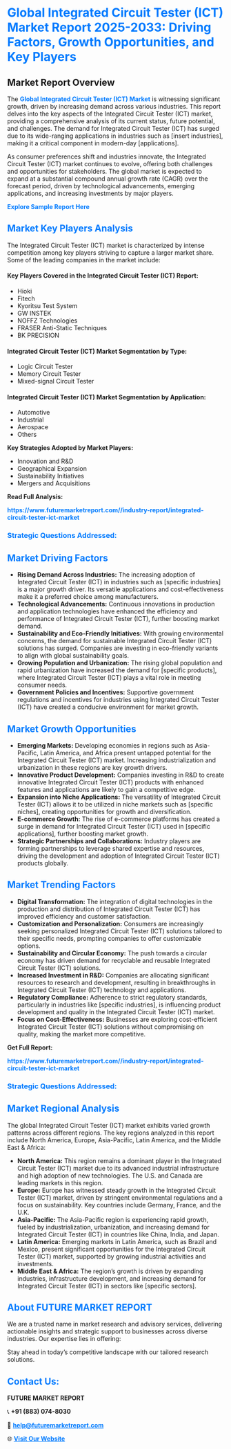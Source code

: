 <h1 style="color: #007BFF;">Global Integrated Circuit Tester (ICT) Market Report 2025-2033: Driving Factors, Growth Opportunities, and Key Players</h1>

<section id="overview">
<h2>Market Report Overview</h2>
<p>The <a href="https://www.futuremarketreport.com//industry-report/integrated-circuit-tester-ict-market" style="color: #007BFF; text-decoration: none;"><strong>Global Integrated Circuit Tester (ICT) Market</strong></a> is witnessing significant growth, driven by increasing demand across various industries. This report delves into the key aspects of the Integrated Circuit Tester (ICT) market, providing a comprehensive analysis of its current status, future potential, and challenges. The demand for Integrated Circuit Tester (ICT) has surged due to its wide-ranging applications in industries such as [insert industries], making it a critical component in modern-day [applications].</p>
<p>As consumer preferences shift and industries innovate, the Integrated Circuit Tester (ICT) market continues to evolve, offering both challenges and opportunities for stakeholders. The global market is expected to expand at a substantial compound annual growth rate (CAGR) over the forecast period, driven by technological advancements, emerging applications, and increasing investments by major players.</p>
</section>

<section id="overview">
<p><a href="https://www.futuremarketreport.com//request-sample/reportId=75249" style="color: #007BFF; text-decoration: none;"><strong>Explore Sample Report Here</strong></a></p>
</section>

<section id="key-players">
<h2 style="color: #007BFF;">Market Key Players Analysis</h2>
<p>The Integrated Circuit Tester (ICT) market is characterized by intense competition among key players striving to capture a larger market share. Some of the leading companies in the market include:</p>
<h4>Key Players Covered in the Integrated Circuit Tester (ICT) Report:</h4>
<ul><li>Hioki</li><li>Fitech</li><li>Kyoritsu Test System</li><li>GW INSTEK</li><li>NOFFZ Technologies</li><li>FRASER Anti-Static Techniques</li><li>BK PRECISION</li></ul>
<h4>Integrated Circuit Tester (ICT) Market Segmentation by Type:</h4>
<ul><li>Logic Circuit Tester</li><li>Memory Circuit Tester</li><li>Mixed-signal Circuit Tester</li></ul>

<h4>Integrated Circuit Tester (ICT) Market Segmentation by Application:</h4>
<ul><li>Automotive</li><li>Industrial</li><li>Aerospace</li><li>Others</li></ul>
<p><strong>Key Strategies Adopted by Market Players:</strong></p>
<ul>
<li>Innovation and R&D</li>
<li>Geographical Expansion</li>
<li>Sustainability Initiatives</li>
<li>Mergers and Acquisitions</li>
</ul>
</section>

<section>
<p><strong>Read Full Analysis: </strong></p><a href="https://www.futuremarketreport.com//industry-report/integrated-circuit-tester-ict-market" style="color: #007BFF; text-decoration: none;"><strong>https://www.futuremarketreport.com//industry-report/integrated-circuit-tester-ict-market</strong></a>
<h3 style="color: #007BFF;">Strategic Questions Addressed:</h3>
</section>

<section id="driving-factors">
<h2 style="color: #007BFF;">Market Driving Factors</h2>
<ul>
<li><strong>Rising Demand Across Industries:</strong> The increasing adoption of Integrated Circuit Tester (ICT) in industries such as [specific industries] is a major growth driver. Its versatile applications and cost-effectiveness make it a preferred choice among manufacturers.</li>
<li><strong>Technological Advancements:</strong> Continuous innovations in production and application technologies have enhanced the efficiency and performance of Integrated Circuit Tester (ICT), further boosting market demand.</li>
<li><strong>Sustainability and Eco-Friendly Initiatives:</strong> With growing environmental concerns, the demand for sustainable Integrated Circuit Tester (ICT) solutions has surged. Companies are investing in eco-friendly variants to align with global sustainability goals.</li>
<li><strong>Growing Population and Urbanization:</strong> The rising global population and rapid urbanization have increased the demand for [specific products], where Integrated Circuit Tester (ICT) plays a vital role in meeting consumer needs.</li>
<li><strong>Government Policies and Incentives:</strong> Supportive government regulations and incentives for industries using Integrated Circuit Tester (ICT) have created a conducive environment for market growth.</li>
</ul>
</section>

<section id="growth-opportunities">
<h2 style="color: #007BFF;">Market Growth Opportunities</h2>
<ul>
<li><strong>Emerging Markets:</strong> Developing economies in regions such as Asia-Pacific, Latin America, and Africa present untapped potential for the Integrated Circuit Tester (ICT) market. Increasing industrialization and urbanization in these regions are key growth drivers.</li>
<li><strong>Innovative Product Development:</strong> Companies investing in R&D to create innovative Integrated Circuit Tester (ICT) products with enhanced features and applications are likely to gain a competitive edge.</li>
<li><strong>Expansion into Niche Applications:</strong> The versatility of Integrated Circuit Tester (ICT) allows it to be utilized in niche markets such as [specific niches], creating opportunities for growth and diversification.</li>
<li><strong>E-commerce Growth:</strong> The rise of e-commerce platforms has created a surge in demand for Integrated Circuit Tester (ICT) used in [specific applications], further boosting market growth.</li>
<li><strong>Strategic Partnerships and Collaborations:</strong> Industry players are forming partnerships to leverage shared expertise and resources, driving the development and adoption of Integrated Circuit Tester (ICT) products globally.</li>
</ul>
</section>

<section id="trending-factors">
<h2 style="color: #007BFF;">Market Trending Factors</h2>
<ul>
<li><strong>Digital Transformation:</strong> The integration of digital technologies in the production and distribution of Integrated Circuit Tester (ICT) has improved efficiency and customer satisfaction.</li>
<li><strong>Customization and Personalization:</strong> Consumers are increasingly seeking personalized Integrated Circuit Tester (ICT) solutions tailored to their specific needs, prompting companies to offer customizable options.</li>
<li><strong>Sustainability and Circular Economy:</strong> The push towards a circular economy has driven demand for recyclable and reusable Integrated Circuit Tester (ICT) solutions.</li>
<li><strong>Increased Investment in R&D:</strong> Companies are allocating significant resources to research and development, resulting in breakthroughs in Integrated Circuit Tester (ICT) technology and applications.</li>
<li><strong>Regulatory Compliance:</strong> Adherence to strict regulatory standards, particularly in industries like [specific industries], is influencing product development and quality in the Integrated Circuit Tester (ICT) market.</li>
<li><strong>Focus on Cost-Effectiveness:</strong> Businesses are exploring cost-efficient Integrated Circuit Tester (ICT) solutions without compromising on quality, making the market more competitive.</li>
</ul>
</section>

<section>
<p><strong>Get Full Report: </strong></p><a href="https://www.futuremarketreport.com//industry-report/integrated-circuit-tester-ict-market" style="color: #007BFF; text-decoration: none;"><strong>https://www.futuremarketreport.com//industry-report/integrated-circuit-tester-ict-market</strong></a>
<h3 style="color: #007BFF;">Strategic Questions Addressed:</h3>
</section>


<section id="regional-analysis">
<h2 style="color: #007BFF;">Market Regional Analysis</h2>
<p>The global Integrated Circuit Tester (ICT) market exhibits varied growth patterns across different regions. The key regions analyzed in this report include North America, Europe, Asia-Pacific, Latin America, and the Middle East & Africa:</p>
<ul>
<li><strong>North America:</strong> This region remains a dominant player in the Integrated Circuit Tester (ICT) market due to its advanced industrial infrastructure and high adoption of new technologies. The U.S. and Canada are leading markets in this region.</li>
<li><strong>Europe:</strong> Europe has witnessed steady growth in the Integrated Circuit Tester (ICT) market, driven by stringent environmental regulations and a focus on sustainability. Key countries include Germany, France, and the U.K.</li>
<li><strong>Asia-Pacific:</strong> The Asia-Pacific region is experiencing rapid growth, fueled by industrialization, urbanization, and increasing demand for Integrated Circuit Tester (ICT) in countries like China, India, and Japan.</li>
<li><strong>Latin America:</strong> Emerging markets in Latin America, such as Brazil and Mexico, present significant opportunities for the Integrated Circuit Tester (ICT) market, supported by growing industrial activities and investments.</li>
<li><strong>Middle East & Africa:</strong> The region’s growth is driven by expanding industries, infrastructure development, and increasing demand for Integrated Circuit Tester (ICT) in sectors like [specific sectors].</li>
</ul>
</section>

<footer>
<h2 style="color: #007BFF;">About FUTURE MARKET REPORT</h2>
<p>We are a trusted name in market research and advisory services, delivering actionable insights and strategic support to businesses across diverse industries. Our expertise lies in offering:</p>

<p>Stay ahead in today’s competitive landscape with our tailored research solutions.</p>

<h2 style="color: #007BFF;">Contact Us:</h2>
<p><strong>FUTURE MARKET REPORT</strong></p>
<p>📞 <strong>+91 (883) 074-8030</strong></p>
<p>📧 <strong><a href="mailto:help@futuremarketreport.com" style="color: #007BFF;">help@futuremarketreport.com</a></strong></p>
<p>🌐 <strong><a href="https://www.futuremarketreport.com/" style="color: #007BFF;">Visit Our Website</a></strong></p>
</footer>